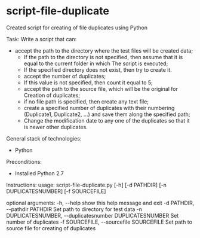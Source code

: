 # script-file-duplicate
Created script for creating of file duplicates using Python

Task:
Write a script that can:
- accept the path to the directory where the test files will be created
data;
    - If the path to the directory is not specified, then assume that it is equal to the current folder in which
The script is executed;
    - If the specified directory does not exist, then try to create it.
    - accept the number of duplicates;
    - If this value is not specified, then count it equal to 5;
    - accept the path to the source file, which will be the original for
Creation of duplicates;
    - if no file path is specified, then create any text file;
    - create a specified number of duplicates with their numbering (Duplicate1,
Duplicate2, ...) and save them along the specified path;
    - Change the modification date to any one of the duplicates so that it is newer other duplicates.


General stack of technologies: 
- Python

Preconditions:
-	Installed Python 2.7

Instructions:
usage: script-file-duplicate.py [-h] [-d PATHDIR] [-n DUPLICATESNUMBER]
                                [-f SOURCEFILE]

optional arguments:
  -h, --help            show this help message and exit
  -d PATHDIR, --pathdir PATHDIR
                        Set path to directory for test data
  -n DUPLICATESNUMBER, --duplicatesnumber DUPLICATESNUMBER
                        Set number of duplicates
  -f SOURCEFILE, --sourcefile SOURCEFILE
                        Set path to source file for creating of duplicates

